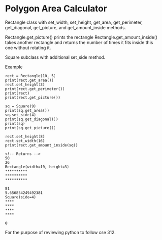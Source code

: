 
# Polygon Area Calculator 

Rectangle class with set_width, set_height, get_area, get_perimeter, get_diagonal, get_picture, and get_amount_inside methods. 

Rectangle.get_picture() prints the rectangle
Rectangle.get_amount_inside() takes another rectangle and returns the number of times it fits inside this one without rotating it.

Square subclass with additional set_side method. 

Example
```
rect = Rectangle(10, 5)
print(rect.get_area())
rect.set_height(3)
print(rect.get_perimeter())
print(rect)
print(rect.get_picture())

sq = Square(9)
print(sq.get_area())
sq.set_side(4)
print(sq.get_diagonal())
print(sq)
print(sq.get_picture())

rect.set_height(8)
rect.set_width(16)
print(rect.get_amount_inside(sq))

<!-- Returns -->
50
26
Rectangle(width=10, height=3)
**********
**********
**********

81
5.656854249492381
Square(side=4)
****
****
****
****

8
```

For the purpose of reviewing python to follow cse 312. 




